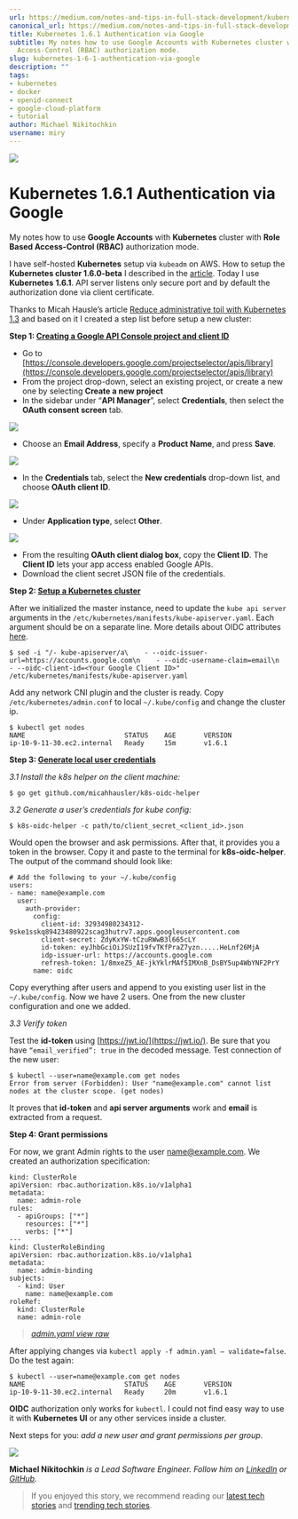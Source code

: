 ```yaml
---
url: https://medium.com/notes-and-tips-in-full-stack-development/kubernetes-auth-google-with-rbac-60a74787e6a5
canonical_url: https://medium.com/notes-and-tips-in-full-stack-development/kubernetes-auth-google-with-rbac-60a74787e6a5
title: Kubernetes 1.6.1 Authentication via Google
subtitle: My notes how to use Google Accounts with Kubernetes cluster with Role Based
  Access-Control (RBAC) authorization mode.
slug: kubernetes-1-6-1-authentication-via-google
description: ""
tags:
- kubernetes
- docker
- openid-connect
- google-cloud-platform
- tutorial
author: Michael Nikitochkin
username: miry
---
```


![](/assets/2017-04-14-kubernetes-1-6-1-authentication-via-google-1_zaR4XePD_AyvmgfYZdZ9xA.jpeg)

# Kubernetes 1.6.1 Authentication via Google

My notes how to use **Google Accounts** with **Kubernetes** cluster with **Role Based Access-Control (RBAC)** authorization mode.

I have self-hosted **Kubernetes** setup via `kubeadm` on AWS. How to setup the **Kubernetes cluster 1.6.0-beta** I described in the [article](https://medium.com/notes-and-tips-in-full-stack-development/setup-k8s-v1-6-0-rc-1-cluster-b4cc7749973f). Today I use **Kubernetes** **1.6.1**. API server listens only secure port and by default the authorization done via client certificate.

Thanks to Micah Hausle’s article [Reduce administrative toil with Kubernetes 1.3](https://www.skuid.com/blog/reduce-administrative-toil-with-kubernetes-1-3/) and based on it I created a step list before setup a new cluster:

**Step 1: [Creating a Google API Console project and client ID](https://developers.google.com/identity/sign-in/web/devconsole-project)**
- Go to [https://console.developers.google.com/projectselector/apis/library](https://console.developers.google.com/projectselector/apis/library)
- From the project drop-down, select an existing project, or create a new one by selecting **Create a new project**
- In the sidebar under “**API Manager**”, select **Credentials**, then select the **OAuth consent screen** tab.

![](/assets/2017-04-14-kubernetes-1-6-1-authentication-via-google-1_9sijUah5nKUnxDCkNKep2Q.png)

- Choose an **Email Address**, specify a **Product Name**, and press **Save**.

![](/assets/2017-04-14-kubernetes-1-6-1-authentication-via-google-1_M7_Ehp72sc4PvFgfSMz4_A.png)

- In the **Credentials** tab, select the **New credentials** drop-down list, and choose **OAuth client ID**.

![](/assets/2017-04-14-kubernetes-1-6-1-authentication-via-google-1_tya4lYIKlDidewlrpfOQ-A.png)

- Under **Application type**, select **Other**.

![](/assets/2017-04-14-kubernetes-1-6-1-authentication-via-google-1_1iwwCurll5XGpijV56GWoQ.png)

- From the resulting **OAuth client dialog box**, copy the **Client ID**. The **Client ID** lets your app access enabled Google APIs.
- Download the client secret JSON file of the credentials.

**Step 2: [Setup a Kubernetes cluster](https://medium.com/notes-and-tips-in-full-stack-development/setup-k8s-v1-6-0-rc-1-cluster-b4cc7749973f)**

After we initialized the master instance, need to update the `kube api server` arguments in the `/etc/kubernetes/manifests/kube-apiserver.yaml`. Each argument should be on a separate line. More details about OIDC attributes [here](https://kubernetes.io/docs/admin/authentication/#configuring-the-api-server).

```
$ sed -i "/- kube-apiserver/a\    - --oidc-issuer-url=https://accounts.google.com\n    - --oidc-username-claim=email\n    - --oidc-client-id=<Your Google Client ID>" /etc/kubernetes/manifests/kube-apiserver.yaml
```

Add any network CNI plugin and the cluster is ready. Copy `/etc/kubernetes/admin.conf` to local `~/.kube/config` and change the cluster ip.

```
$ kubectl get nodes
NAME                         STATUS    AGE       VERSION
ip-10-9-11-30.ec2.internal   Ready     15m       v1.6.1
```

**Step 3: [Generate local user credentials](https://github.com/micahhausler/k8s-oidc-helper)**

*3.1 Install the k8s helper on the client machine:*

```
$ go get github.com/micahhausler/k8s-oidc-helper
```

*3.2 Generate a user’s credentials for kube config:*

```
$ k8s-oidc-helper -c path/to/client_secret_<client_id>.json
```

Would open the browser and ask permissions. After that, it provides you a token in the browser. Copy it and paste to the terminal for **k8s-oidc-helper**. The output of the command should look like:

```
# Add the following to your ~/.kube/config
users:
- name: name@example.com
  user:
    auth-provider:
      config:
        client-id: 32934980234312-9ske1sskq89423480922scag3hutrv7.apps.googleusercontent.com
        client-secret: ZdyKxYW-tCzuRWwB3l665cLY
        id-token: eyJhbGciOiJSUzI19fvTKfPraZ7yzn.....HeLnf26MjA
        idp-issuer-url: https://accounts.google.com
        refresh-token: 1/8mxeZ5_AE-jkYklrMAf5IMXnB_DsBY5up4WbYNF2PrY
      name: oidc
```

Copy everything after users and append to you existing user list in the `~/.kube/config`. Now we have 2 users. One from the new cluster configuration and one we added.

*3.3 Verify token*

Test the **id-token** using [https://jwt.io/](https://jwt.io/). Be sure that you have `“email_verified”: true` in the decoded message. Test connection of the new user:

```
$ kubectl --user=name@example.com get nodes
Error from server (Forbidden): User "name@example.com" cannot list nodes at the cluster scope. (get nodes)
```

It proves that **id-token** and **api server arguments** work and **email** is extracted from a request.

**Step 4: Grant permissions**

For now, we grant Admin rights to the user [name@example.com](mailto:name@example.com). We created an authorization specification:

```
kind: ClusterRole
apiVersion: rbac.authorization.k8s.io/v1alpha1
metadata:
  name: admin-role
rules:
  - apiGroups: ["*"]
    resources: ["*"]
    verbs: ["*"]
---
kind: ClusterRoleBinding
apiVersion: rbac.authorization.k8s.io/v1alpha1
metadata:
  name: admin-binding
subjects:
  - kind: User
    name: name@example.com
roleRef:
  kind: ClusterRole
  name: admin-role
```
> *[admin.yaml view raw](https://gist.githubusercontent.com/miry/95d2b1f37787eb9824cd495269ad7c01/raw/b171fb5dc98f14fd718218e05a42a8da547473ed/admin.yaml)*

After applying changes via `kubectl apply -f admin.yaml — validate=false`. Do the test again:

```
$ kubectl --user=name@example.com get nodes
NAME                         STATUS    AGE       VERSION
ip-10-9-11-30.ec2.internal   Ready     20m       v1.6.1
```

**OIDC** authorization only works for `kubectl`. I could not find easy way to use it with **Kubernetes UI** or any other services inside a cluster.

Next steps for you: *add a new user and grant permissions per group*.

![](/assets/2017-04-14-kubernetes-1-6-1-authentication-via-google-1_q14EXDmb8Eocjksn9RNd-g.png)

**Michael Nikitochkin** *is a Lead Software Engineer. Follow him on [LinkedIn](https://www.linkedin.com/in/michaelnikitochkin/) or [GitHub](https://github.com/miry).*

> If you enjoyed this story, we recommend reading our [latest tech stories](https://jtway.co/latest) and [trending tech stories](https://jtway.co/trending).


